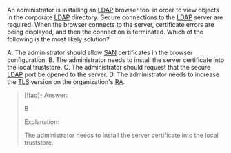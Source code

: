 
An administrator is installing an [LDAP](../../Glossary/LDAP.md) browser tool in order to view objects in the corporate [LDAP](../../Glossary/LDAP.md) directory. Secure connections to the [LDAP](../../Glossary/LDAP.md) server are required. When the browser connects to the server, certificate errors are being displayed, and then the connection is terminated. Which of the following is the most likely solution? 

A. The administrator should allow [SAN](../../Glossary/SAN.md) certificates in the browser configuration. 
B. The administrator needs to install the server certificate into the local truststore. 
C. The administrator should request that the secure [LDAP](../../Glossary/LDAP.md) port be opened to the server.
D. The administrator needs to increase the [TLS](../../Glossary/TLS.md) version on the organization's [RA](../../Glossary/RA.md).

> [!faq]- Answer: 
> 
> B 
> 
> Explanation: 
> 
> The administrator needs to install the server certificate into the local truststore.
